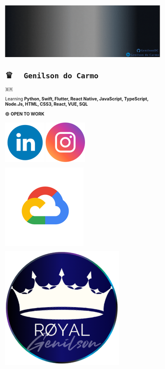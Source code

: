 ![GenilsonDC Banner](Documentation/GitGenilsonDC.gif)

# ♛ `  Genilson do Carmo` 

🇧🇷

Learning  **Python, Swift, Flutter, React Native, JavaScript, TypeScript, Node.Js, HTML, CSS3, React, VUE,  SQL**

🟢 **OPEN TO WORK**





[![linkedin](Documentation/linkedin_icon.png)](https://www.linkedin.com/in/genilson-do-carmo-8a42b89a/)       [![instagrm](Documentation/instag.png)](https://www.instagram.com/genilson_carmo/)     

  [![GCP](Documentation/gcp.png)](https://www.cloudskillsboost.google/public_profiles/3bc66987-f366-4b24-9d43-d7520ca7788/)



![Logo](Documentation/roundBlueLogo2.png)

